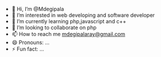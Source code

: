 - 👋 Hi, I’m @Mdegipala
- 👀 I’m interested in web developing and software developer
- 🌱 I’m currently learning php,javascript and c++
- 💞️ I’m looking to collaborate on php
- 📫 How to reach me mdegipalaray@gmail.com
- 😄 Pronouns: ...
- ⚡ Fun fact: ...

<!---
Mdegipala/Mdegipala is a ✨ special ✨ repository because its `README.md` (this file) appears on your GitHub profile.
You can click the Preview link to take a look at your changes.
--->
